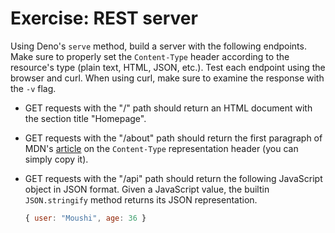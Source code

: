 # Exercise: REST server

Using Deno's `serve` method, build a server with the following
endpoints. Make sure to properly set the `Content-Type` header according
to the resource's type (plain text, HTML, JSON, etc.). Test each
endpoint using the browser and curl. When using curl, make sure to
examine the response with the `-v` flag.

-   GET requests with the "/" path should return an HTML document with
    the section title "Homepage".

-   GET requests with the "/about" path should return the first paragraph
    of MDN's [article][] on the `Content-Type` representation header
    (you can simply copy it).

-   GET requests with the "/api" path should return the following
    JavaScript object in JSON format. Given a JavaScript value, the
    builtin `JSON.stringify` method returns its JSON representation.
    
    ```js
    { user: "Moushi", age: 36 }
    ```

[article]:
https://developer.mozilla.org/en-US/docs/Web/HTTP/Headers/Content-Type
